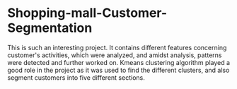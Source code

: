 # Shopping-mall-Customer-Segmentation
This is such an interesting project. It contains different features concerning customer's activities, which were analyzed, and amidst analysis, patterns were detected and further worked on. Kmeans clustering algorithm played a good role in the project as it was used to find the different clusters, and also segment customers into five different sections. 
